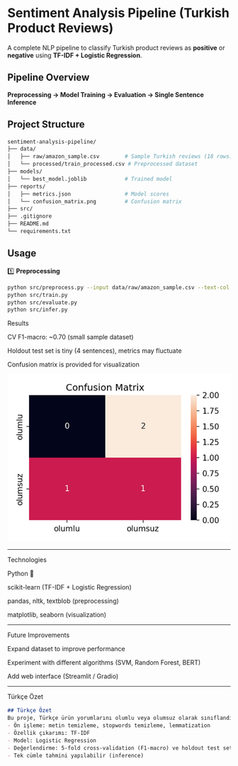 # Sentiment Analysis Pipeline (Turkish Product Reviews)

A complete NLP pipeline to classify Turkish product reviews as **positive** or **negative** using **TF-IDF + Logistic Regression**.

## Pipeline Overview
**Preprocessing → Model Training → Evaluation → Single Sentence Inference**

## Project Structure
```bash
sentiment-analysis-pipeline/
├── data/
│   ├── raw/amazon_sample.csv        # Sample Turkish reviews (18 rows)
│   └── processed/train_processed.csv # Preprocessed dataset
├── models/
│   └── best_model.joblib            # Trained model
├── reports/
│   ├── metrics.json                 # Model scores
│   └── confusion_matrix.png         # Confusion matrix
├── src/
├── .gitignore
├── README.md
└── requirements.txt
```
## Usage

1️⃣ **Preprocessing**
```bash
python src/preprocess.py --input data/raw/amazon_sample.csv --text-col text --label-col label
python src/train.py
python src/evaluate.py
python src/infer.py
```
Results

CV F1-macro: ~0.70 (small sample dataset)

Holdout test set is tiny (4 sentences), metrics may fluctuate

Confusion matrix is provided for visualization

![Confusion Matrix](reports/confusion_matrix.png)


---


Technologies

Python 🐍

scikit-learn (TF-IDF + Logistic Regression)

pandas, nltk, textblob (preprocessing)

matplotlib, seaborn (visualization)

---

Future Improvements

Expand dataset to improve performance

Experiment with different algorithms (SVM, Random Forest, BERT)

Add web interface (Streamlit / Gradio)


---

 Türkçe Özet 

```markdown
## Türkçe Özet
Bu proje, Türkçe ürün yorumlarını olumlu veya olumsuz olarak sınıflandıran uçtan uca bir NLP pipeline’ıdır.  
- Ön işleme: metin temizleme, stopwords temizleme, lemmatization  
- Özellik çıkarımı: TF-IDF  
- Model: Logistic Regression  
- Değerlendirme: 5-fold cross-validation (F1-macro) ve holdout test seti  
- Tek cümle tahmini yapılabilir (inference)

